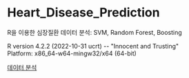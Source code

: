 # Heart_Disease_Prediction
R을 이용한 심장질환 데이터 분석: SVM, Random Forest, Boosting

R version 4.2.2 (2022-10-31 ucrt) -- "Innocent and Trusting"</br>
Platform: x86_64-w64-mingw32/x64 (64-bit)

[데이터 분석](https://github.com/seokkies/Heart_Disease_Prediction/blob/main/%EB%8D%B0%EC%9D%B4%ED%84%B0%EB%A7%88%EC%9D%B4%EB%8B%9D%20%ED%94%84%EB%A1%9C%EC%A0%9D%ED%8A%B8.pdf)
